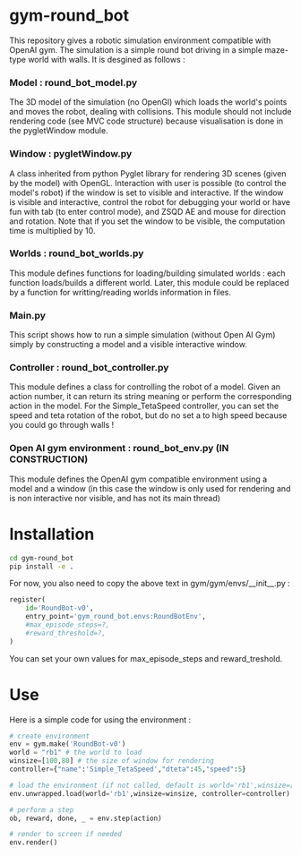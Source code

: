 # gym-round_bot

This repository gives a robotic simulation environment compatible with OpenAI gym. The simulation is a simple round bot driving in a simple maze-type world with walls. It is desgined as follows :

### Model : round_bot_model.py
The 3D model of the simulation (no OpenGl) which loads the world's points and moves the robot, dealing with collisions. This module should not include rendering code (see MVC code structure) because visualisation is done in the pygletWindow module.

### Window : pygletWindow.py
A class inherited from python Pyglet library for rendering 3D scenes (given by the model) with OpenGL. Interaction with user is possible (to control the model's robot) if the window is set to visible and interactive. If the window is visible and interactive, control the robot for debugging your world or have fun with tab (to enter control mode), and ZSQD AE and mouse for direction and rotation.
Note that if you set the window to be visible, the computation time is multiplied by 10.

### Worlds : round_bot_worlds.py
This module defines functions for loading/building simulated worlds : each function loads/builds a different world. Later, this module could be replaced by a function for writting/reading worlds information in files.

### Main.py
This script shows how to run a simple simulation (without Open AI Gym) simply by constructing a model and a visible interactive window.

### Controller : round_bot_controller.py
This module defines a class for controlling the robot of a model. Given an action number, it can return its string meaning or perform the corresponding action in the model. For the Simple_TetaSpeed controller, you can set the speed and teta rotation of the robot, but do no set a to high speed because you could go through walls !

### Open AI gym environment : round_bot_env.py (IN CONSTRUCTION)
This module defines the OpenAI gym compatible environment using a model and a window (in this case the window is only used for rendering and is non interactive nor visible, and has not its main thread)


# Installation

```bash
cd gym-round_bot
pip install -e .
```

For now, you also need to copy the above text in gym/gym/envs/\_\_init\_\_.py :
```Python
register(
    id='RoundBot-v0',
    entry_point='gym_round_bot.envs:RoundBotEnv',
    #max_episode_steps=?,
    #reward_threshold=?,
)
```
You can set your own values for max_episode_steps and reward_treshold.

# Use

Here is a simple code for using the environment :
```Python
# create environment
env = gym.make('RoundBot-v0')
world = "rb1" # the world to load
winsize=[100,80] # the size of window for rendering
controller={"name":'Simple_TetaSpeed',"dteta":45,"speed":5}

# load the environment (if not called, default is world='rb1',winsize=[80,60], controller={"name":'Simple_TetaSpeed',"dteta":20,"speed":10})
env.unwrapped.load(world='rb1',winsize=winsize, controller=controller)

# perform a step
ob, reward, done, _ = env.step(action)

# render to screen if needed
env.render()
```
